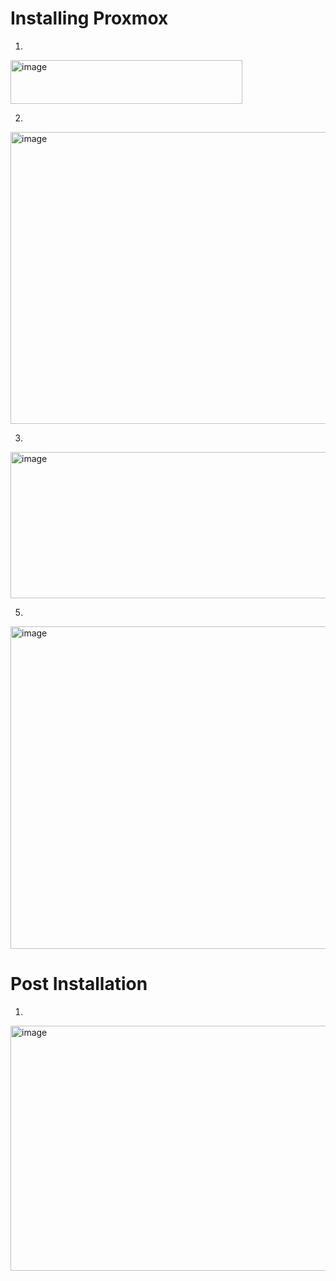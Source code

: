 # Installing Proxmox
1.
<img width="371" height="70" alt="image" src="https://github.com/user-attachments/assets/ad65ecc5-6661-42e1-a59b-d01e59c06cdd" />

2.
<img width="763" height="467" alt="image" src="https://github.com/user-attachments/assets/6eb47dd7-3d63-4a39-95dc-4fb067eea824" />

3. 
<img width="760" height="234" alt="image" src="https://github.com/user-attachments/assets/32d0ebc5-9cb7-4436-93f2-aa156282c4a0" />


5.

<img width="1028" height="516" alt="image" src="https://github.com/user-attachments/assets/85facf67-fa2e-4114-b8b2-a64ddf586261" />

# Post Installation
1.

<img width="1007" height="392" alt="image" src="https://github.com/user-attachments/assets/2aeda809-f655-473b-9757-7e960c14f64b" />






